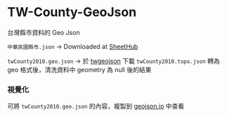 # TW-County-GeoJson

台灣縣市資料的 Geo Json

`中華民國縣市.json`       -> Downloaded at [SheetHub](https://sheethub.com/ronnywang/%E4%B8%AD%E8%8F%AF%E6%B0%91%E5%9C%8B%E7%B8%A3%E5%B8%82)

`twCounty2010.geo.json` -> 於 [twgeojson](https://github.com/g0v/twgeojson) 下載 `twCounty2010.topo.json` 轉為 geo 格式後，清洗資料中 geometry 為 null 後的結果


### 視覺化

可將 `twCounty2010.geo.json` 的內容，複製到 [geojson.io](https://geojson.io/) 中查看

